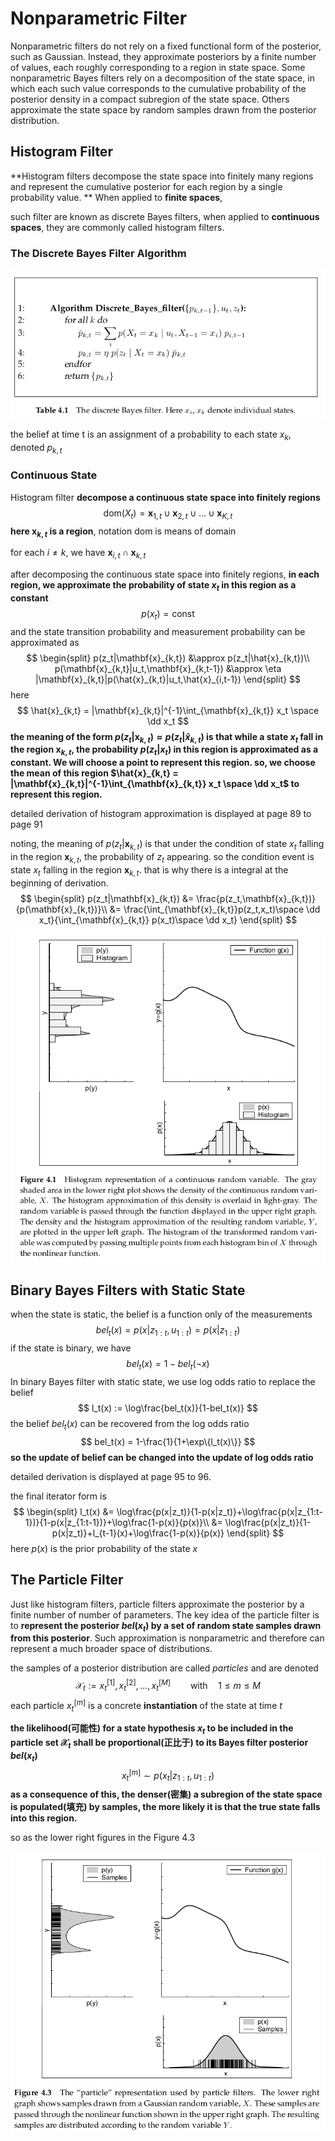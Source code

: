 # Nonparametric Filter

Nonparametric filters do not rely on a fixed functional form of the posterior, such as Gaussian. Instead, they approximate posteriors by a finite number of values, each roughly corresponding to a region in state space. Some nonparametric Bayes filters rely on a decomposition of the state space, in which each such value corresponds to the cumulative probability of the posterior density in a compact subregion of the state space. Others approximate the state space by random samples drawn from the posterior distribution.

## Histogram Filter

**Histogram filters decompose the state space into finitely many regions and represent the cumulative posterior for each region by a single probability value. ** When applied to **finite spaces**, 

 such filter are known as discrete Bayes filters, when applied to **continuous spaces**, they are commonly called histogram filters.

### The Discrete Bayes Filter Algorithm

![](figures/ch4/Discrete_Bayes_filter_algorithm.png)

the belief at time t is an assignment of a probability to each state $x_k$, denoted $p_{k,t}$

### Continuous State

Histogram filter **decompose a continuous state space into finitely regions**
$$
\mathrm{dom}(X_t) = \mathbf{x}_{1,t} \cup \mathbf{x}_{2,t} \cup \ldots \cup \mathbf{x}_{K,t}
$$
**here $\mathbf{x}_{k,t}$ is a region**, notation $\mathrm{dom}$ is means of domain

for each $i \neq k$, we have $\mathbf{x}_{i,t} \cap \mathbf{x}_{k,t}$

after decomposing the continuous state space into finitely regions, **in each region, we approximate the probability of state $x_t$ in this region as a constant**
$$
p(x_t) = \mathrm{const}
$$
and the state transition probability and measurement probability can be approximated as
$$
\begin{split}
p(z_t|\mathbf{x}_{k,t}) &\approx p(z_t|\hat{x}_{k,t})\\
p(\mathbf{x}_{k,t}|u_t,\mathbf{x}_{k,t-1}) &\approx \eta |\mathbf{x}_{k,t}|p(\hat{x}_{k,t}|u_t,\hat{x}_{i,t-1})
\end{split}
$$
here
$$
\hat{x}_{k,t} = |\mathbf{x}_{k,t}|^{-1}\int_{\mathbf{x}_{k,t}} x_t \space \dd x_t
$$
**the meaning of the form $p(z_t|\mathbf{x}_{k,t}) \approx p(z_t|\hat{x}_{k,t})$ is that while a state $x_t$ fall in the region $\mathbf{x}_{k,t}$, the probability $p(z_t|x_t)$ in this region is approximated as a constant. We will choose a point to represent this region. so, we  choose the mean of this region $\hat{x}_{k,t} = |\mathbf{x}_{k,t}|^{-1}\int_{\mathbf{x}_{k,t}} x_t \space \dd x_t$ to represent this region.**

detailed derivation of histogram approximation is displayed at page 89 to page 91

noting, the meaning of $p(z_t|\mathbf{x}_{k,t})$ is that under the condition of state $x_t$ falling in the region $\mathbf{x}_{k,t}$, the probability of $z_t$ appearing. so the condition event is state $x_t$ falling in the region $\mathbf{x}_{k,t}$. that is why there is a integral at the beginning of derivation.
$$
\begin{split}
p(z_t|\mathbf{x}_{k,t}) &= \frac{p(z_t,\mathbf{x}_{k,t})}{p(\mathbf{x}_{k,t})}\\
&= \frac{\int_{\mathbf{x}_{k,t}}p(z_t,x_t)\space \dd x_t}{\int_{\mathbf{x}_{k,t}} p(x_t)\space \dd x_t}
\end{split}
$$
![](figures/ch4/illustration_histogram_filter.png)

## Binary Bayes Filters with Static State

when the state is static, the belief is a function only of the measurements
$$
bel_t(x) = p(x|z_{1:t},u_{1:t}) = p(x|z_{1:t})
$$
if the state is binary, we have
$$
bel_t(x) = 1-bel_t(\lnot x)
$$
In binary Bayes filter with static state, we use log odds ratio to replace the belief
$$
l_t(x) := \log\frac{bel_t(x)}{1-bel_t(x)}
$$
the belief $bel_t(x)$ can be recovered from the log odds ratio 
$$
bel_t(x) = 1-\frac{1}{1+\exp\{l_t(x)\}}
$$
**so the update of belief can be changed into the update of log odds ratio**

detailed derivation is displayed at page 95 to 96.

the final iterator form is
$$
\begin{split}
l_t(x) &= \log\frac{p(x|z_t)}{1-p(x|z_t)}+\log\frac{p(x|z_{1:t-1})}{1-p(x|z_{1:t-1})}+\log\frac{1-p(x)}{p(x)}\\
&= \log\frac{p(x|z_t)}{1-p(x|z_t)}+l_{t-1}(x)+\log\frac{1-p(x)}{p(x)}
\end{split}
$$
here $p(x)$ is the prior probability of the state $x$

## The Particle Filter

Just like histogram filters, particle filters approximate the posterior by a finite number of number of parameters. The key idea of the particle filter is to **represent the posterior $bel(x_t)$ by a set of random state samples drawn from this posterior**. Such approximation is nonparametric and therefore can represent a much broader space of distributions. 

the samples of a posterior distribution are called *particles* and are denoted
$$
\mathcal{X}_t := x_t^{[1]},x_t^{[2]},\ldots,x_t^{[M]} \qquad \mathrm{with} \quad 1\leqslant m\leqslant M
$$
each particle $x_t^{[m]}$ is a concrete **instantiation** of the state at time $t$

**the likelihood(可能性) for a state hypothesis $x_t$ to be included in the particle set $\mathcal{X}_t$ shall be proportional(正比于) to its Bayes filter posterior $bel(x_t)$**
$$
x_t^{[m]} \sim p(x_t|z_{1:t},u_{1:t})
$$
**as a consequence of this, the denser(密集) a subregion of the state space is populated(填充) by samples, the more likely it is that the true state falls into this region.**

so as the lower right figures in the Figure 4.3

![](figures/ch4/illustration_particle_filter.png)























